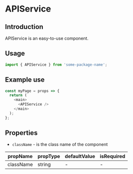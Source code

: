 # APIService

<!-- STORY -->

## Introduction

APIService is an easy-to-use component.

## Usage

```javascript
import { APIService } from 'some-package-name';
```

## Example use

```javascript
const myPage = props => {
  return (
    <main>
      <APIService />
    </main>
  );
};
```

## Properties

- `className` - is the class name of the component

| propName  | propType | defaultValue | isRequired |
| --------- | -------- | ------------ | ---------- |
| className | string   | -            | -          |
